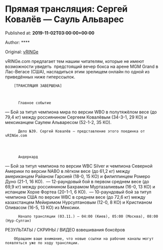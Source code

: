
# Прямая трансляция: Сергей Ковалёв — Сауль Альварес

Published at: **2019-11-02T03:00:00+00:00**

Author: ****

Original: [vRINGe](https://vringe.com/news/129096-pryamaya-translyatsiya-sergey-kovalyev-saul-alvares.htm)

vRINGe.com предлагает тем нашим читателям, которые не имеют возможности увидеть  предстоящий вечер бокса на арене MGM Grand в Лас-Вегасе (США), насладиться этим зрелищем онлайн по одной из приведённых ниже гиперссылок.

        [ТРАНСЛЯЦИЯ ЗАВЕРШЕНА]
      

        
          Главное событие
        
      
— Бой за титул чемпиона мира по версии WBO в полутяжёлом весе (до 79,4 кг) между россиянином Сергеем Ковалёвым (34-3-1, 29 КО) и мексиканцем Саулем Альваресом (52-1-2, 35 КО). 

        
          Дело №39. Сергей Ковалёв — представление этого поединка от vRINGe.com
        
      

        
          Андеркард
        
      
— Бой за титул чемпиона по версии WBC Silver и чемпиона Северной Америки по версии NABO в лёгком весе (до 61,2 кг) между американцем Райаном Гарсией (18-0, 15 КО) и филиппинцем Ромеро Дуно (21-1, 16 КО). 
— 12-раундовый бой в первом среднем весе (до 69,9 кг) между россиянином Бахрамом Муртазалиевым (16-0, 13 КО) и испанцем Хорхе Фортеа (20-1-1, 6 КО). 
— 10-раундовый бой за титул чемпиона США по версии WBC в среднем весе (до 72,6 кг) между казахстанцем Мейиримом Нурсултановым (12-0, 8 КО) и Кристианом Оливасом (16-5, 13 КО) из Мексики.

        
          Начало трансляции (03.11.) – 04:00 (Киев), 05:00 (Москва), 08:00 (Нур-Султан)
        
      
РЕЗУЛЬТАТЫ / СКРИНЫ / ВИДЕО взвешивания боксёров

        Обращаем ваше внимание, что новые ссылки на рабочие каналы могут появляться уже по ходу трансляции.
      

